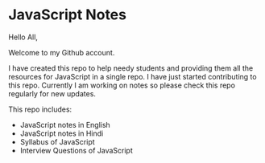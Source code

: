 # JavaScript Notes

Hello All,

Welcome to my Github account.

I have created this repo to help needy students and providing them all the resources for JavaScript in a single repo. I have just started contributing to this repo. Currently I am working on notes so please check this repo regularly for new updates.

This repo includes:

- JavaScript notes in English
- JavaScript notes in Hindi
- Syllabus of JavaScript
- Interview Questions of JavaScript
